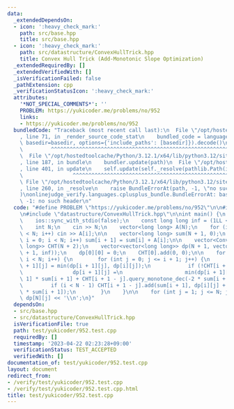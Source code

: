 ```yaml
---
data:
  _extendedDependsOn:
  - icon: ':heavy_check_mark:'
    path: src/base.hpp
    title: src/base.hpp
  - icon: ':heavy_check_mark:'
    path: src/datastructure/ConvexHullTrick.hpp
    title: Convex Hull Trick (Add-Monotonic Slope Optimization)
  _extendedRequiredBy: []
  _extendedVerifiedWith: []
  _isVerificationFailed: false
  _pathExtension: cpp
  _verificationStatusIcon: ':heavy_check_mark:'
  attributes:
    '*NOT_SPECIAL_COMMENTS*': ''
    PROBLEM: https://yukicoder.me/problems/no/952
    links:
    - https://yukicoder.me/problems/no/952
  bundledCode: "Traceback (most recent call last):\n  File \"/opt/hostedtoolcache/Python/3.12.1/x64/lib/python3.12/site-packages/onlinejudge_verify/documentation/build.py\"\
    , line 71, in _render_source_code_stat\n    bundled_code = language.bundle(stat.path,\
    \ basedir=basedir, options={'include_paths': [basedir]}).decode()\n          \
    \         ^^^^^^^^^^^^^^^^^^^^^^^^^^^^^^^^^^^^^^^^^^^^^^^^^^^^^^^^^^^^^^^^^^^^^^^^^^^^^^^^^\n\
    \  File \"/opt/hostedtoolcache/Python/3.12.1/x64/lib/python3.12/site-packages/onlinejudge_verify/languages/cplusplus.py\"\
    , line 187, in bundle\n    bundler.update(path)\n  File \"/opt/hostedtoolcache/Python/3.12.1/x64/lib/python3.12/site-packages/onlinejudge_verify/languages/cplusplus_bundle.py\"\
    , line 401, in update\n    self.update(self._resolve(pathlib.Path(included), included_from=path))\n\
    \                ^^^^^^^^^^^^^^^^^^^^^^^^^^^^^^^^^^^^^^^^^^^^^^^^^^^^^^^^^\n \
    \ File \"/opt/hostedtoolcache/Python/3.12.1/x64/lib/python3.12/site-packages/onlinejudge_verify/languages/cplusplus_bundle.py\"\
    , line 260, in _resolve\n    raise BundleErrorAt(path, -1, \"no such header\"\
    )\nonlinejudge_verify.languages.cplusplus_bundle.BundleErrorAt: base.hpp: line\
    \ -1: no such header\n"
  code: "#define PROBLEM \"https://yukicoder.me/problems/no/952\"\n\n#include \"base.hpp\"\
    \n#include \"datastructure/ConvexHullTrick.hpp\"\n\nint main() {\n    cin.tie(0);\n\
    \    ios::sync_with_stdio(false);\n    const long long inf = (1LL << 62) - 1;\n\
    \    int N;\n    cin >> N;\n    vector<long long> A(N);\n    for (int i = 0; i\
    \ < N; i++) cin >> A[i];\n\n    vector<long long> sum(N + 1, 0);\n    for (int\
    \ i = 0; i < N; i++) sum[i + 1] = sum[i] + A[i];\n\n    vector<ConvexHullTrick<long\
    \ long>> CHT(N + 2);\n    vector<vector<long long>> dp(N + 1, vector<long long>(N\
    \ + 1, inf));\n    dp[0][0] = 0;\n    CHT[0].add(0, 0);\n\n    for (int i = 0;\
    \ i < N; i++) {\n        for (int j = 0; j <= i + 1; j++) {\n            dp[i\
    \ + 1][j] = min(dp[i + 1][j], dp[i][j]);\n            if (!CHT[i + 1 - j].empty())\n\
    \                dp[i + 1][j] =\n                    min(dp[i + 1][j], sum[i +\
    \ 1] * sum[i + 1] + CHT[i + 1 - j].query_monotone_dec(-2 * sum[i + 1]));\n   \
    \         if (i < N - 1) CHT[i + 1 - j].add(sum[i + 1], dp[i][j] + sum[i + 1]\
    \ * sum[i + 1]);\n        }\n    }\n\n    for (int j = 1; j <= N; j++) cout <<\
    \ dp[N][j] << '\\n';\n}"
  dependsOn:
  - src/base.hpp
  - src/datastructure/ConvexHullTrick.hpp
  isVerificationFile: true
  path: test/yukicoder/952.test.cpp
  requiredBy: []
  timestamp: '2023-04-22 02:23:28+09:00'
  verificationStatus: TEST_ACCEPTED
  verifiedWith: []
documentation_of: test/yukicoder/952.test.cpp
layout: document
redirect_from:
- /verify/test/yukicoder/952.test.cpp
- /verify/test/yukicoder/952.test.cpp.html
title: test/yukicoder/952.test.cpp
---
```

